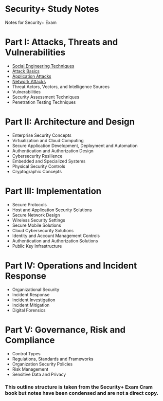 # Security+ Study Notes

Notes for Security+ Exam

# Part I: Attacks, Threats and Vulnerabilities

- [Social Engineering Techniques](Attacks_Threats_and_Vulnerabilities/Social%20Engineering%20Techniques.md)
- [Attack Basics](Attacks_Threats_and_Vulnerabilities/Attack%20Basics.md)
- [Application Attacks](Attacks_Threats_and_Vulnerabilities/Application%20Attacks.md)
- [Network Attacks](Attacks_Threats_and_Vulnerabilities/Network%20Attacks.md)
- Threat Actors, Vectors, and Intelligence Sources
- Vulnerabilities
- Security Assessment Techniques
- Penetration Testing Techniques

# Part II: Architecture and Design

- Enterprise Security Concepts
- Virtualization and Cloud Computing
- Secure Application Development, Deployment and Automation
- Authentication and Authorization Design
- Cybersecurity Resilience
- Embedded and Specialized Systems
- Physical Security Controls
- Cryptographic Concepts

# Part III: Implementation

- Secure Protocols
- Host and Application Security Solutions
- Secure Network Design
- Wireless Security Settings
- Secure Mobile Solutions
- Cloud Cybersecurity Solutions
- Identity and Account Management Controls
- Authentication and Authorization Solutions
- Public Key Infrastructure
  
# Part IV: Operations and Incident Response

- Organizational Security
- Incident Response
- Incident Investigation
- Incident Mitigation
- Digital Forensics

# Part V: Governance, Risk and Compliance

- Control Types
- Regulations, Standards and Frameworks
- Organization Security Policies
- Risk Management
- Sensitive Data and Privacy

### This outline structure is taken from the Security+ Exam Cram book but notes have been condensed and are not a direct copy.
